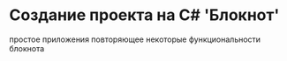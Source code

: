 # Создание проекта на C# 'Блокнот'
простое приложения повторяющее некоторые функциональности блокнота